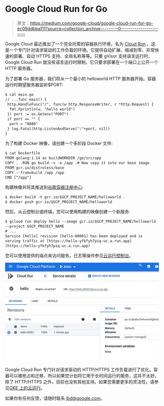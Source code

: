 # Google Cloud Run for Go

> 原文：<https://medium.com/google-cloud/google-cloud-run-for-go-ec09ddbba111?source=collection_archive---------0----------------------->

Google Cloud 最近推出了一个完全托管的容器执行环境，名为 [Cloud Run](https://cloud.google.com/blog/products/serverless/announcing-cloud-run-the-newest-member-of-our-serverless-compute-stack?utm_source=twitter&utm_medium=unpaidsocial&utm_campaign=global-gcpcloud-liveevent&utm_content=event-next) 。这是一个专门针对请求驱动的工作负载的环境。它提供自动扩展、缩减到零、非常快速的部署、自动 HTTPS 支持、全局名称等等。只要 gVisor 支持语言运行时，Google Cloud Run 就没有语言运行时限制。它只要求部署在一个端口上公开一个 HTTP 服务器。

为了部署 Go 服务器，我们将从一个最小的 helloworld HTTP 服务器开始。容器运行时期望服务器监听$PORT:

```
$ cat main.go
// ...func main() {
 http.HandleFunc("/", func(w http.ResponseWriter, r *http.Request) {
  fmt.Fprintln(w, "hello world")
 }) port := os.Getenv("PORT")
 if port == "" {
  port = "8080"
 } log.Fatal(http.ListenAndServe(":"+port, nil))
}
```

为了构建 Docker 映像，请创建一个多阶段 Docker 文件:

```
$ cat Dockerfile
FROM golang:1.14 as buildWORKDIR /go/src/app
COPY . .RUN go build -v -o /app .# Now copy it into our base image.
FROM gcr.io/distroless/base
COPY --from=build /app /app
CMD ["/app"]
```

构建映像并将其推送到[谷歌容器注册中心](https://cloud.google.com/container-registry/):

```
$ docker build -t gcr.io/$GCP_PROJECT_NAME/helloworld .
$ docker push gcr.io/$GCP_PROJECT_NAME/helloworld
```

然后，从云控制台或终端，您可以使用构建的映像创建一个新服务:

```
$ gcloud run deploy hello --image gcr.io/$GCP_PROJECT_NAME/helloworld --project $GCP_PROJECT_NAME
# ...
Service [hello] revision [hello-00001] has been deployed and is serving traffic at [https://hello-yfkfyh7piq-uc.a.run.app](https://hello-yfkfyh7piq-uc.a.run.app)
```

您可以使用提供的端点来访问服务。日志等操作参见[云运行控制台](http://console.cloud.google.com/run)。

![](img/0a9f2c348e1b55a99154e81a64cad7d9.png)

Google Cloud Run 专门针对请求驱动的 HTTP/HTTPS 工作负载进行了优化。容器可以被抢占和迁移，所以如果您计划将它用于长时间运行的服务，这并不太好。除了 HTTP/HTTPS 之外，目前也没有其他支持。如果您需要更多的灵活性，请参见[GKE 上的云运行](https://www.youtube.com/watch?v=RVdhyprptTQ)。

如果你有任何反馈，请随时联系 jbd@google.com。